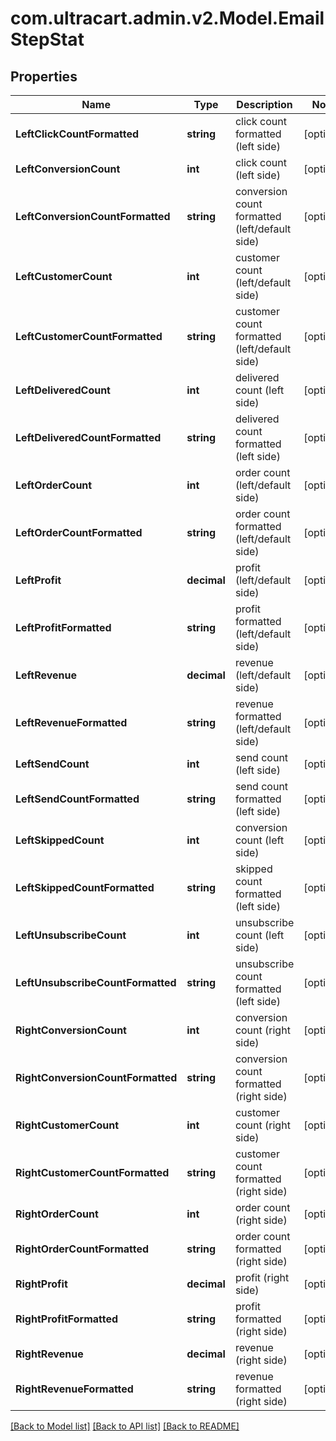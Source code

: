 
# com.ultracart.admin.v2.Model.EmailStepStat

## Properties

Name | Type | Description | Notes
------------ | ------------- | ------------- | -------------
**LeftClickCountFormatted** | **string** | click count formatted (left side) | [optional] 
**LeftConversionCount** | **int** | click count (left side) | [optional] 
**LeftConversionCountFormatted** | **string** | conversion count formatted (left/default side) | [optional] 
**LeftCustomerCount** | **int** | customer count (left/default side) | [optional] 
**LeftCustomerCountFormatted** | **string** | customer count formatted (left/default side) | [optional] 
**LeftDeliveredCount** | **int** | delivered count (left side) | [optional] 
**LeftDeliveredCountFormatted** | **string** | delivered count formatted (left side) | [optional] 
**LeftOrderCount** | **int** | order count (left/default side) | [optional] 
**LeftOrderCountFormatted** | **string** | order count formatted (left/default side) | [optional] 
**LeftProfit** | **decimal** | profit (left/default side) | [optional] 
**LeftProfitFormatted** | **string** | profit formatted (left/default side) | [optional] 
**LeftRevenue** | **decimal** | revenue (left/default side) | [optional] 
**LeftRevenueFormatted** | **string** | revenue formatted (left/default side) | [optional] 
**LeftSendCount** | **int** | send count (left side) | [optional] 
**LeftSendCountFormatted** | **string** | send count formatted (left side) | [optional] 
**LeftSkippedCount** | **int** | conversion count (left side) | [optional] 
**LeftSkippedCountFormatted** | **string** | skipped count formatted (left side) | [optional] 
**LeftUnsubscribeCount** | **int** | unsubscribe count (left side) | [optional] 
**LeftUnsubscribeCountFormatted** | **string** | unsubscribe count formatted (left side) | [optional] 
**RightConversionCount** | **int** | conversion count (right side) | [optional] 
**RightConversionCountFormatted** | **string** | conversion count formatted (right side) | [optional] 
**RightCustomerCount** | **int** | customer count (right side) | [optional] 
**RightCustomerCountFormatted** | **string** | customer count formatted (right side) | [optional] 
**RightOrderCount** | **int** | order count (right side) | [optional] 
**RightOrderCountFormatted** | **string** | order count formatted (right side) | [optional] 
**RightProfit** | **decimal** | profit (right side) | [optional] 
**RightProfitFormatted** | **string** | profit formatted (right side) | [optional] 
**RightRevenue** | **decimal** | revenue (right side) | [optional] 
**RightRevenueFormatted** | **string** | revenue formatted (right side) | [optional] 

[[Back to Model list]](../README.md#documentation-for-models)
[[Back to API list]](../README.md#documentation-for-api-endpoints)
[[Back to README]](../README.md)

